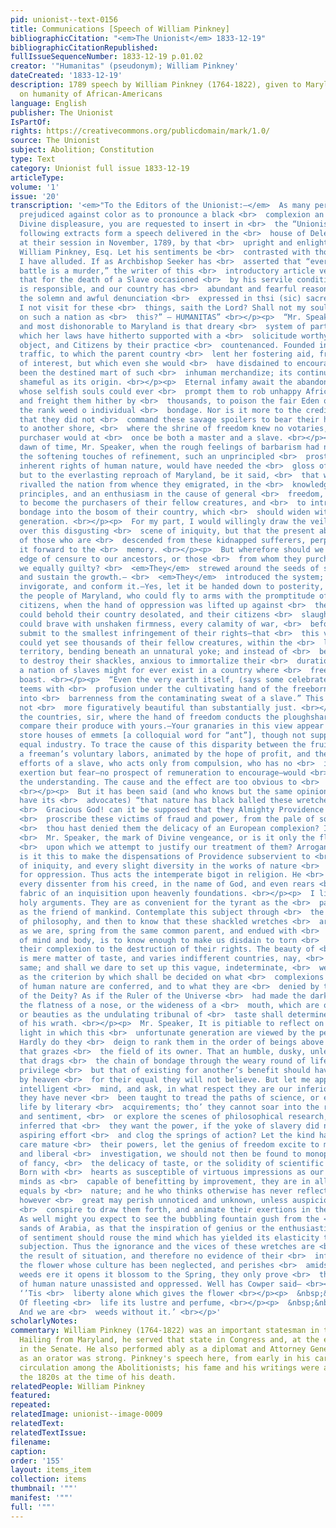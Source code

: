 ```yaml
---
pid: unionist--text-0156
title: Communications [Speech of William Pinkney]
bibliographicCitation: "<em>The Unionist</em> 1833-12-19"
bibliographicCitationRepublished: 
fullIssueSequenceNumber: 1833-12-19 p.01.02
creator: '"Humanitas" (pseudonym); William Pinkney'
dateCreated: '1833-12-19'
description: 1789 speech by William Pinkney (1764-1822), given to Maryland legislature,
  on humanity of African-Americans
language: English
publisher: The Unionist
IsPartOf: 
rights: https://creativecommons.org/publicdomain/mark/1.0/
source: The Unionist
subject: Abolition; Constitution
type: Text
category: Unionist full issue 1833-12-19
articleType: 
volume: '1'
issue: '20'
transcription: '<em>"To the Editors of the Unionist:—</em>  As many persons are so
  prejudiced against color as to pronounce a black <br>  complexion an evidence of
  Divine displeasure, you are requested to insert in <br>  the “Unionist”&nbsp; the
  following extracts form a speech delivered in the <br>  house of Delegates of Maryland
  at their session in November, 1789, by that <br>  upright and enlightened statesman,
  William Pinkney, Esq. Let his sentiments be <br>  contrasted with those to whom
  I have alluded. If as Archbishop Seeker has <br>  asserted that “every death in
  battle is a murder,” the writer of this <br>  introductory article verily believes
  that for the death of a Slave occasioned <br>  by his servile condition the owner
  is responsible, and our country has <br>  abundant and fearful reason to deprecate
  the solemn and awful denunciation <br>  expressed in thsi (sic) sacred interrogatory—“Shall
  I not visit for these <br>  things, saith the Lord? Shall not my soul be avenged
  on such a nation as <br>  this?” – HUMANITAS” <br></p><p>  “Mr. Speaker, Iniquitous
  and most dishonorable to Maryland is that dreary <br>  system of partial bondage,
  which her laws have hitherto supported with a <br>  solicitude worthy of a better
  object, and Citizens by their practice <br>  countenanced. Founded in a disgraceful
  traffic, to which the parent country <br>  lent her fostering aid, from motives
  of interest, but which even she would <br>  have disdained to encourage, had England
  been the destined mart of such <br>  inhuman merchandize; its continuance is as
  shameful as its origin. <br></p><p>  Eternal infamy await the abandoned miscreants
  whose selfish souls could ever <br>  prompt them to rob unhappy Afric of her souls,
  and freight them hither by <br>  thousands, to poison the fair Eden of liberty with
  the rank weed o individual <br>  bondage. Nor is it more to the credit of our ancestors
  that they did not <br>  command these savage spoilers to bear their hateful cargo
  to another shore, <br>  where the shrine of freedom knew no votaries, and every
  purchaser would at <br>  once be both a master and a slave. <br></p><p>  In the
  dawn of time, Mr. Speaker, when the rough feelings of barbarism had not <br>  experienced
  the softening touches of refinement, such an unprincipled <br>  prostration of the
  inherent rights of human nature, would have needed the <br>  gloss of an apology:
  but to the everlasting reproach of Maryland, be it said, <br>  that when her citizens
  rivalled the nation from whence they emigrated, in the <br>  knowledge of moral
  principles, and an enthusiasm in the cause of general <br>  freedom, they stooped
  to become the purchasers of their fellow creatures, and <br>  to introduce an hereditary
  bondage into the bosom of their country, which <br>  should widen with every successive
  generation. <br></p><p>  For my part, I would willingly draw the veil of oblivion
  over this disgusting <br>  scene of iniquity, but that the present abject state
  of those who are <br>  descended from these kidnapped sufferers, perpetually brings
  it forward to the <br>  memory. <br></p><p>  But wherefore should we confine the
  edge of censure to our ancestors, or those <br>  from whom they purchased? Are not
  we equally guilty? <br>  <em>They</em>  strewed around the seeds of slavery; <br>  <em>we</em>  cherish
  and sustain the growth.— <br>  <em>They</em>  introduced the system; <br>  <em>we</em>  enlarge,
  invigorate, and conform it.—Yes, let it be handed down to posterity, <br>  that
  the people of Maryland, who could fly to arms with the promptitude of <br>  Roman
  citizens, when the hand of oppression was lifted up against <br>  themselves—who
  could behold their country desolated, and their citizens <br>  slaughtered, who
  could brave with unshaken firmness, every calamity of war, <br>  before they would
  submit to the smallest infringement of their rights—that <br>  this very people
  could yet see thousands of their fellow creatures, within the <br>  limits of their
  territory, bending beneath an unnatural yoke; and instead of <br>  being assiduous
  to destroy their shackles, anxious to immortalize their <br>  duration, so that
  a nation of slaves might for ever exist in a country where <br>  freedom is its
  boast. <br></p><p>  “Even the very earth itself, (says some celebrated author) which
  teems with <br>  profusion under the cultivating hand of the freeborn laborer, shrinks
  into <br>  barrenness from the contaminating sweat of a slave.” This sentiment is
  not <br>  more figuratively beautiful than substantially just. <br></p><p>  Survey
  the countries, sir, where the hand of freedom conducts the ploughshare <br>  and
  compare their produce with yours.—Your granaries in this view appear like <br>  the
  store houses of emmets [a colloquial word for “ant”], though not supplied <br>  with
  equal industry. To trace the cause of this disparity between the fruits <br>  of
  a freeman’s voluntary labors, animated by the hope of profit, and the <br>  slow-paced
  efforts of a slave, who acts only from compulsion, who has no <br>  incitement to
  exertion but fear—no prospect of remuneration to encourage—would <br>  be insulting
  the understanding. The cause and the effect are too obvious to <br>  escape observation.
  <br></p><p>  But it has been said (and who knows but the same opinion may still
  have its <br>  advocates) “that nature has black balled these wretches out of society.”
  <br>  Gracious God! can it be supposed that they Almighty Providence intended to
  <br>  proscribe these victims of fraud and power, from the pale of society, because
  <br>  thou hast denied them the delicacy of an European complexion? Is their color,
  <br>  Mr. Speaker, the mark of Divine vengeance, or is it only the flimsy pretext
  <br>  upon which we attempt to justify our treatment of them? Arrogant and <br>  presumptuous
  is it this to make the dispensations of Providence subservient to <br>  the purposes
  of iniquity, and every slight diversity in the works of nature <br>  the apology
  for oppression. Thus acts the intemperate bigot in religion. He <br>  persecutes
  every dissenter from his creed, in the name of God, and even rears <br>  the horrid
  fabric of an inquisition upon heavenly foundations. <br></p><p>  I like not these
  holy arguments. They are as convenient for the tyrant as the <br>  patriot—the enemy
  as the friend of mankind. Contemplate this subject through <br>  the calm medium
  of philosophy, and then to know that these shackled wretches <br>  are men as well
  as we are, spring from the same common parent, and endued with <br>  equal faculties
  of mind and body, is to know enough to make us disdain to torn <br>  casuists on
  their complexion to the destruction of their rights. The beauty of <br>  complexion
  is mere matter of taste, and varies indifferent countries, nay, <br>  even in the
  same; and shall we dare to set up this vague, indeterminate, <br>  weathercock standard,
  as the criterion by which shall be decided on what <br>  complexions the rights
  of human nature are conferred, and to what they are <br>  denied by the great ordinances
  of the Deity? As if the Ruler of the Universe <br>  had made the darkness of a skin,
  the flatness of a nose, or the wideness of a <br>  mouth, which are only deformities
  or beauties as the undulating tribunal of <br>  taste shall determine the indication
  of his wrath. <br></p><p>  Mr. Speaker, It is pitiable to reflect on the mistaken
  light in which this <br>  unfortunate generation are viewed by the people in general.
  Hardly do they <br>  deign to rank them in the order of beings above the mere animal
  that grazes <br>  the field of its owner. That an humble, dusky, unlettered wretch
  that drags <br>  the chain of bondage through the weary round of life, with no other
  privilege <br>  but that of existing for another’s benefit should have been intended
  by heaven <br>  for their equal they will not believe. But let me appeal to the
  intelligent <br>  mind, and ask, in what respect they are our inferiors? Though
  they have never <br>  been taught to tread the paths of science, or embellish human
  life by literary <br>  acquirements; tho’ they cannot soar into the regions of taste
  and sentiment, <br>  or explore the scenes of philosophical research, is it to be
  inferred that <br>  they want the power, if the yoke of slavery did not check each
  aspiring effort <br>  and clog the springs of action? Let the kind hand of an assiduous
  care mature <br>  their powers, let the genius of freedom excite to manly thought
  and liberal <br>  investigation, we should not then be found to monopolize the vigor
  of fancy, <br>  the delicacy of taste, or the solidity of scientific endowments.
  Born with <br>  hearts as susceptible of virtuous impressions as our own, and with
  minds as <br>  capable of benefitting by improvement, they are in all respects our
  equals by <br>  nature; and he who thinks otherwise has never reflected, that talents
  however <br>  great may perish unnoticed and unknown, unless auspicious circumstances
  <br>  conspire to draw them forth, and animate their exertions in the round of <br>  knowledge.
  As well might you expect to see the bubbling fountain gush from the <br>  burning
  sands of Arabia, as that the inspiration of genius or the enthusiastic <br>  glow
  of sentiment should rouse the mind which has yielded its elasticity to <br>  habitual
  subjection. Thus the ignorance and the vices of these wretches are <br>  solely
  the result of situation, and therefore no evidence of their <br>  inferiority. Like
  the flower whose culture has been neglected, and perishes <br>  amidst permitted
  weeds ere it opens it blossom to the Spring, they only prove <br>  the imbecility
  of human nature unassisted and oppressed. Well has Cowper said— <br></p><p>  &nbsp;&nbsp;&nbsp;&nbsp;&nbsp;&nbsp;&nbsp;&nbsp;&nbsp;&nbsp;&nbsp;
  ‘’Tis <br>  liberty alone which gives the flower <br></p><p>  &nbsp;&nbsp;&nbsp;&nbsp;&nbsp;&nbsp;&nbsp;&nbsp;&nbsp;&nbsp;&nbsp;
  Of fleeting <br>  life its lustre and perfume, <br></p><p>  &nbsp;&nbsp;&nbsp;&nbsp;&nbsp;&nbsp;&nbsp;&nbsp;&nbsp;&nbsp;&nbsp;
  And we are <br>  weeds without it.’ <br></p>'
scholarlyNotes: 
commentary: William Pinkney (1764-1822) was an important statesman in the Early Republic.
  Hailing from Maryland, he served that state in Congress and, at the end of his life,
  in the Senate. He also performed ably as a diplomat and Attorney General. His reputation
  as an orator was strong. Pinkney's speech here, from early in his career, was in
  circulation among the Abolitionists; his fame and his writings were amplified in
  the 1820s at the time of his death.
relatedPeople: William Pinkney
featured: 
repeated: 
relatedImage: unionist--image-0009
relatedText: 
relatedTextIssue: 
filename: 
caption: 
order: '155'
layout: items_item
collection: items
thumbnail: '""'
manifest: '""'
full: '""'
---
```

